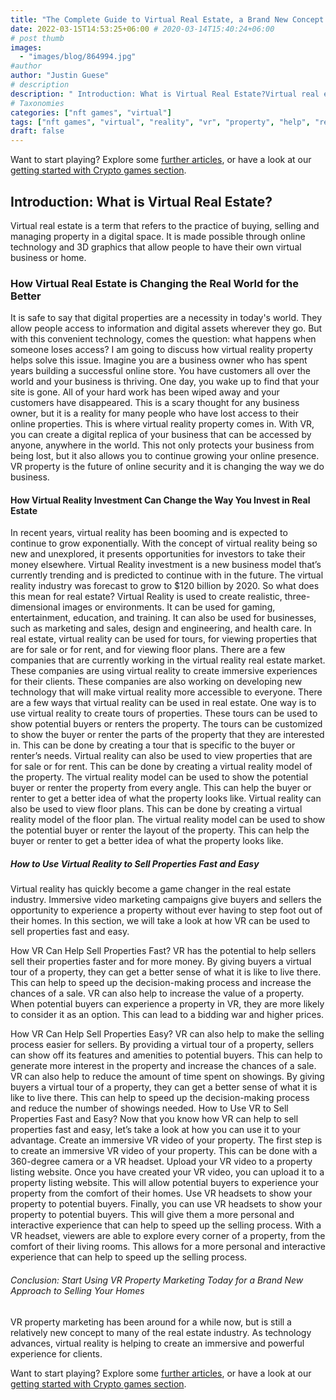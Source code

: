 ```yaml
---
title: "The Complete Guide to Virtual Real Estate, a Brand New Concept in Real Estate"
date: 2022-03-15T14:53:25+06:00 # 2020-03-14T15:40:24+06:00
# post thumb
images:
  - "images/blog/864994.jpg"
#author
author: "Justin Guese"
# description
description: " Introduction: What is Virtual Real Estate?Virtual real estate is a term that refers to the practice of buying, selling and managing property in a digital "
# Taxonomies
categories: ["nft games", "virtual"]
tags: ["nft games", "virtual", "reality", "vr", "property", "help", "real"]
draft: false
---
```



Want to start playing? Explore some [further articles](/blog/), or have a look at our [getting started with Crypto games section](/services/how-do-i-get-started/).


## Introduction: What is Virtual Real Estate?

Virtual real estate is a term that refers to the practice of buying, selling and managing property in a digital space. It is made possible through online technology and 3D graphics that allow people to have their own virtual business or home.

### How Virtual Real Estate is Changing the Real World for the Better

It is safe to say that digital properties are a necessity in today's world. They allow people access to information and digital assets wherever they go. But with this convenient technology, comes the question: what happens when someone loses access? I am going to discuss how virtual reality property helps solve this issue.
Imagine you are a business owner who has spent years building a successful online store. You have customers all over the world and your business is thriving. One day, you wake up to find that your site is gone. All of your hard work has been wiped away and your customers have disappeared. This is a scary thought for any business owner, but it is a reality for many people who have lost access to their online properties. 
This is where virtual reality property comes in. With VR, you can create a digital replica of your business that can be accessed by anyone, anywhere in the world. This not only protects your business from being lost, but it also allows you to continue growing your online presence. VR property is the future of online security and it is changing the way we do business.

#### How Virtual Reality Investment Can Change the Way You Invest in Real Estate

In recent years, virtual reality has been booming and is expected to continue to grow exponentially. With the concept of virtual reality being so new and unexplored, it presents opportunities for investors to take their money elsewhere. Virtual Reality investment is a new business model that’s currently trending and is predicted to continue with in the future.
The virtual reality industry was forecast to grow to $120 billion by 2020. So what does this mean for real estate? Virtual Reality is used to create realistic, three-dimensional images or environments. It can be used for gaming, entertainment, education, and training. It can also be used for businesses, such as marketing and sales, design and engineering, and health care.
In real estate, virtual reality can be used for tours, for viewing properties that are for sale or for rent, and for viewing floor plans. There are a few companies that are currently working in the virtual reality real estate market. These companies are using virtual reality to create immersive experiences for their clients. These companies are also working on developing new technology that will make virtual reality more accessible to everyone. 
There are a few ways that virtual reality can be used in real estate. One way is to use virtual reality to create tours of properties. These tours can be used to show potential buyers or renters the property. The tours can be customized to show the buyer or renter the parts of the property that they are interested in. This can be done by creating a tour that is specific to the buyer or renter’s needs. 
Virtual reality can also be used to view properties that are for sale or for rent. This can be done by creating a virtual reality model of the property. The virtual reality model can be used to show the potential buyer or renter the property from every angle. This can help the buyer or renter to get a better idea of what the property looks like. Virtual reality can also be used to view floor plans. This can be done by creating a virtual reality model of the floor plan. 
The virtual reality model can be used to show the potential buyer or renter the layout of the property. This can help the buyer or renter to get a better idea of what the property looks like.
##### How to Use Virtual Reality to Sell Properties Fast and Easy

Virtual reality has quickly become a game changer in the real estate industry. Immersive video marketing campaigns give buyers and sellers the opportunity to experience a property without ever having to step foot out of their homes. 
In this section, we will take a look at how VR can be used to sell properties fast and easy. 

How VR Can Help Sell Properties Fast?
VR has the potential to help sellers sell their properties faster and for more money. By giving buyers a virtual tour of a property, they can get a better sense of what it is like to live there. This can help to speed up the decision-making process and increase the chances of a sale. 
VR can also help to increase the value of a property. When potential buyers can experience a property in VR, they are more likely to consider it as an option. This can lead to a bidding war and higher prices. 

How VR Can Help Sell Properties Easy?
VR can also help to make the selling process easier for sellers. By providing a virtual tour of a property, sellers can show off its features and amenities to potential buyers. This can help to generate more interest in the property and increase the chances of a sale. 
VR can also help to reduce the amount of time spent on showings. By giving buyers a virtual tour of a property, they can get a better sense of what it is like to live there. This can help to speed up the decision-making process and reduce the number of showings needed. 
How to Use VR to Sell Properties Fast and Easy?
Now that you know how VR can help to sell properties fast and easy, let’s take a look at how you can use it to your advantage. 
Create an immersive VR video of your property. The first step is to create an immersive VR video of your property. This can be done with a 360-degree camera or a VR headset. 
Upload your VR video to a property listing website. Once you have created your VR video, you can upload it to a property listing website. This will allow potential buyers to experience your property from the comfort of their homes. 
Use VR headsets to show your property to potential buyers. Finally, you can use VR headsets to show your property to potential buyers. This will give them a more personal and interactive experience that can help to speed up the selling process.
With a VR headset, viewers are able to explore every corner of a property, from the comfort of their living rooms. This allows for a more personal and interactive experience that can help to speed up the selling process.

###### Conclusion: Start Using VR Property Marketing Today for a Brand New Approach to Selling Your Homes

VR property marketing has been around for a while now, but is still a relatively new concept to many of the real estate industry. As technology advances, virtual reality is helping to create an immersive and powerful experience for clients.


Want to start playing? Explore some [further articles](/blog/), or have a look at our [getting started with Crypto games section](/services/how-do-i-get-started/).

